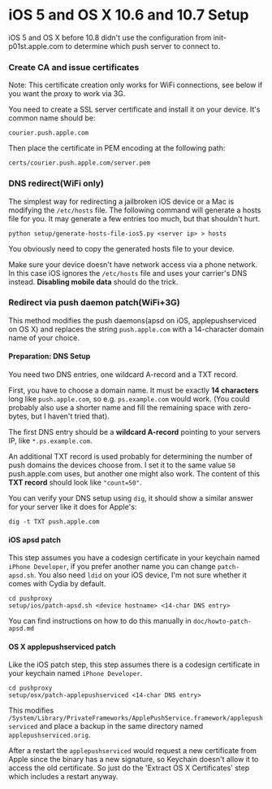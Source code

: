 # iOS 5 and OS X 10.6 and 10.7 Setup

iOS 5 and OS X before 10.8 didn't use the configuration from init-p01st.apple.com to determine which push server to connect to.

### Create CA and issue certificates

Note: This certificate creation only works for WiFi connections, see below if you want the proxy to work via 3G.

You need to create a SSL server certificate and install it on your device. It's common name should be:

    courier.push.apple.com

Then place the certificate in PEM encoding at the following path:

    certs/courier.push.apple.com/server.pem

### DNS redirect(WiFi only)

The simplest way for redirecting a jailbroken iOS device or a Mac is modifying the `/etc/hosts` file. The following command will generate a hosts file for you. It may generate a few entries too much, but that shouldn't hurt.

    python setup/generate-hosts-file-ios5.py <server ip> > hosts

You obviously need to copy the generated hosts file to your device.

Make sure your device doesn't have network access via a phone network. In this case iOS ignores the `/etc/hosts` file and uses your carrier's DNS instead. **Disabling mobile data** should do the trick.

### Redirect via push daemon patch(WiFi+3G)

This method modifies the push daemons(apsd on iOS, applepushserviced on OS X) and replaces the string `push.apple.com` with a 14-character domain name of your choice.

#### Preparation: DNS Setup

You need two DNS entries, one wildcard A-record and a TXT record.

First, you have to choose a domain name. It must be exactly **14 characters** long like `push.apple.com`, so e.g. `ps.example.com` would work. (You could probably also use a shorter name and fill the remaining space with zero-bytes, but I haven't tried that).

The first DNS entry should be a **wildcard A-record** pointing to your servers IP, like `*.ps.example.com`.

An additional TXT record is used probably for determining the number of push domains the devices choose from. I set it to the same value `50` push.apple.com uses, but another one might also work. The content of this **TXT record** should look like ``"count=50"``.

You can verify your DNS setup using `dig`, it should show a similar answer for your server like it does for Apple's:

    dig -t TXT push.apple.com

#### iOS apsd patch

This step assumes you have a codesign certificate in your keychain named `iPhone Developer`, if you prefer another name you can change `patch-apsd.sh`. You also need `ldid` on your iOS device, I'm not sure whether it comes with Cydia by default.

    cd pushproxy
    setup/ios/patch-apsd.sh <device hostname> <14-char DNS entry>

You can find instructions on how to do this manually in `doc/howto-patch-apsd.md`

#### OS X applepushserviced patch

Like the iOS patch step, this step assumes there is a codesign certificate in your keychain named `iPhone Developer`.

    cd pushproxy
    setup/osx/patch-applepushserviced <14-char DNS entry>

This modifies `/System/Library/PrivateFrameworks/ApplePushService.framework/applepushserviced` and place a backup in the same directory named `applepushserviced.orig`.

After a restart the `applepushserviced` would request a new certificate from Apple since the binary has a new signature, so Keychain doesn't allow it to access the old certificate. So just do the 'Extract OS X Certificates' step which includes a restart anyway.